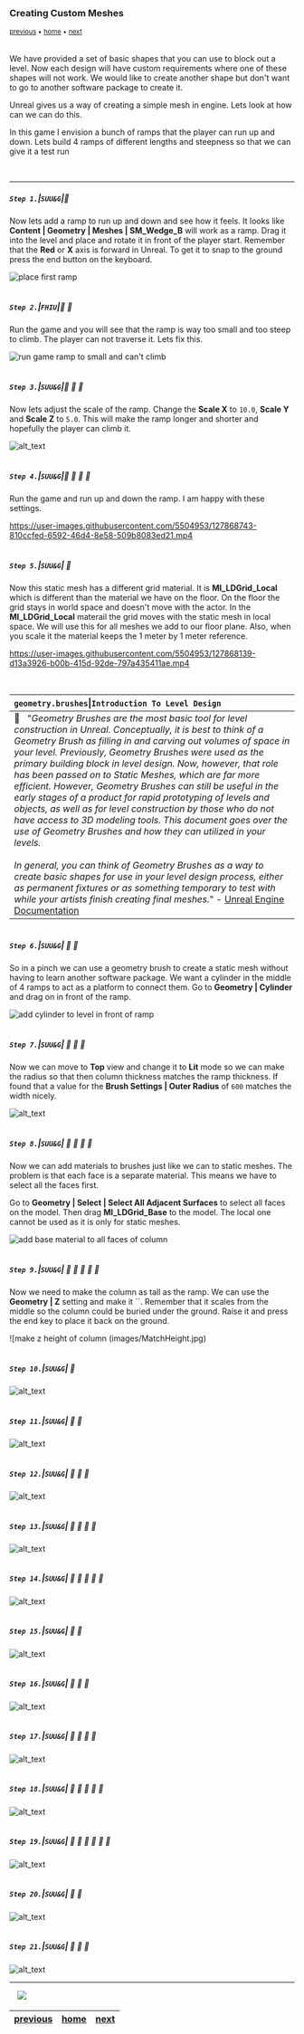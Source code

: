 <img src="https://via.placeholder.com/1000x4/45D7CA/45D7CA" alt="drawing" height="4px"/>

### Creating Custom Meshes

<sub>[previous](../holodeck/README.md#user-content-setting-up-holodeck) • [home](../README.md#user-content-ue4-hello-world) • [next](../readme/README.md#user-content-readmemd-file)</sub>

<img src="https://via.placeholder.com/1000x4/45D7CA/45D7CA" alt="drawing" height="4px"/>

We have provided a set of basic shapes that you can use to block out a level.  Now each design will have custom requirements where one of these shapes will not work. We would like to create another shape but don't want to go to another software package to create it.

Unreal gives us a way of creating a simple mesh in engine. Lets look at how can we can do this.

In this game I envision a bunch of ramps that the player can run up and down.  Lets build 4 ramps of different lengths and steepness so that we can give it a test run

<br>

---


##### `Step 1.`\|`SUU&G`|:small_blue_diamond:

Now lets add a ramp to run up and down and see how it feels.  It looks like **Content | Geometry | Meshes | SM_Wedge_B** will work as a ramp.  Drag it into the level and place and rotate it in front of the player start.  Remember that the **Red** or **X** axis is forward in Unreal. To get it to snap to the ground press the <btn>end</btn> button on the keyboard.

![place first ramp](images/PlaceFirstRamp.jpg)

<img src="https://via.placeholder.com/500x2/45D7CA/45D7CA" alt="drawing" height="2px" alt = ""/>

##### `Step 2.`\|`FHIU`|:small_blue_diamond: :small_blue_diamond: 

Run the game and you will see that the ramp is way too small and too steep to climb.  The player can not traverse it.  Lets fix this.

![run game ramp to small and can't climb](images/RunUneditedRamp.jpg)

<img src="https://via.placeholder.com/500x2/45D7CA/45D7CA" alt="drawing" height="2px" alt = ""/>

##### `Step 3.`\|`SUU&G`|:small_blue_diamond: :small_blue_diamond: :small_blue_diamond:

Now lets adjust the scale of the ramp.  Change the **Scale X** to `10.0`, **Scale Y** and **Scale Z** to `5.0`. This will make the ramp longer and shorter and hopefully the player can climb it.

![alt_text](images/ResizeScaleOfFirstRamp.jpg)

<img src="https://via.placeholder.com/500x2/45D7CA/45D7CA" alt="drawing" height="2px" alt = ""/>

##### `Step 4.`\|`SUU&G`|:small_blue_diamond: :small_blue_diamond: :small_blue_diamond: :small_blue_diamond:

Run the game and run up and down the ramp. I am happy with these settings.

https://user-images.githubusercontent.com/5504953/127868743-810ccfed-6592-46d4-8e58-509b8083ed21.mp4

<img src="https://via.placeholder.com/500x2/45D7CA/45D7CA" alt="drawing" height="2px" alt = ""/>

##### `Step 5.`\|`SUU&G`| :small_orange_diamond:

Now this static mesh has a different grid material.  It is **MI_LDGrid_Local** which is different than the material we have on the floor.  On the floor the grid stays in world space and doesn't move with the actor.  In the **MI_LDGrid_Local** materail the grid moves with the static mesh in local space.  We will use this for all meshes we add to our floor plane.  Also, when you scale it the material keeps the 1 meter by 1 meter reference.

https://user-images.githubusercontent.com/5504953/127868139-d13a3926-b00b-415d-92de-797a435411ae.mp4

<img src="https://via.placeholder.com/500x2/45D7CA/45D7CA" alt="drawing" height="2px" alt = ""/>

<img src="https://via.placeholder.com/500x2/45D7CA/45D7CA" alt="drawing" height="2px" alt = ""/>

| `geometry.brushes`\|`Introduction To Level Design`| 
| :--- |
| :floppy_disk: &nbsp;&nbsp;"*Geometry Brushes are the most basic tool for level construction in Unreal. Conceptually, it is best to think of a Geometry Brush as filling in and carving out volumes of space in your level. Previously, Geometry Brushes were used as the primary building block in level design. Now, however, that role has been passed on to Static Meshes, which are far more efficient. However, Geometry Brushes can still be useful in the early stages of a product for rapid prototyping of levels and objects, as well as for level construction by those who do not have access to 3D modeling tools. This document goes over the use of Geometry Brushes and how they can utilized in your levels.<br><br>In general, you can think of Geometry Brushes as a way to create basic shapes for use in your level design process, either as permanent fixtures or as something temporary to test with while your artists finish creating final meshes.*" - [Unreal Engine Documentation](https://docs.unrealengine.com/4.26/en-US/Basics/Actors/Brushes/) |

<img src="https://via.placeholder.com/500x2/45D7CA/45D7CA" alt="drawing" height="2px" alt = ""/>

##### `Step 6.`\|`SUU&G`| :small_orange_diamond: :small_blue_diamond:

So in a pinch we can use a geometry brush to create a static mesh without having to learn another software package. We want a cylinder in the middle of 4 ramps to act as a platform to connect them. Go to **Geometry | Cylinder** and drag on in front of the ramp.

![add cylinder to level in front of ramp](images/CylinderInLevel.jpg)

<img src="https://via.placeholder.com/500x2/45D7CA/45D7CA" alt="drawing" height="2px" alt = ""/>

##### `Step 7.`\|`SUU&G`| :small_orange_diamond: :small_blue_diamond: :small_blue_diamond:

Now we can move to **Top** view and change it to **Lit** mode so we can make the radius so that then column thickness matches the ramp thickness.  If found that a value for the **Brush Settings | Outer Radius** of `600` matches the width nicely.

![alt_text](images/ScaleCylinderDiameter.jpg)

<img src="https://via.placeholder.com/500x2/45D7CA/45D7CA" alt="drawing" height="2px" alt = ""/>

##### `Step 8.`\|`SUU&G`| :small_orange_diamond: :small_blue_diamond: :small_blue_diamond: :small_blue_diamond:

Now we can add materials to brushes just like we can to static meshes.  The problem is that each face is a separate material.  This means we have to select all the faces first.

Go to **Geometry | Select | Select All Adjacent Surfaces** to select all faces on the model.  Then drag **MI_LDGrid_Base** to the model.  The local one cannot be used as it is only for static meshes. 

![add base material to all faces of column](images/AddMaterialToBrush2.jpg)

<img src="https://via.placeholder.com/500x2/45D7CA/45D7CA" alt="drawing" height="2px" alt = ""/>

##### `Step 9.`\|`SUU&G`| :small_orange_diamond: :small_blue_diamond: :small_blue_diamond: :small_blue_diamond: :small_blue_diamond:

Now we need to make the column as tall as the ramp. We can use the **Geometry | Z** setting and make it ``.  Remember that it scales from the middle so the column could be buried under the ground.  Raise it and press the <btn>end</btn> key to place it back on the ground.

![make z height of column (images/MatchHeight.jpg)

<img src="https://via.placeholder.com/500x2/45D7CA/45D7CA" alt="drawing" height="2px" alt = ""/>

##### `Step 10.`\|`SUU&G`| :large_blue_diamond:

![alt_text](images/.jpg)

<img src="https://via.placeholder.com/500x2/45D7CA/45D7CA" alt="drawing" height="2px" alt = ""/>

##### `Step 11.`\|`SUU&G`| :large_blue_diamond: :small_blue_diamond: 

![alt_text](images/.jpg)

<img src="https://via.placeholder.com/500x2/45D7CA/45D7CA" alt="drawing" height="2px" alt = ""/>


##### `Step 12.`\|`SUU&G`| :large_blue_diamond: :small_blue_diamond: :small_blue_diamond: 

![alt_text](images/.jpg)

<img src="https://via.placeholder.com/500x2/45D7CA/45D7CA" alt="drawing" height="2px" alt = ""/>

##### `Step 13.`\|`SUU&G`| :large_blue_diamond: :small_blue_diamond: :small_blue_diamond:  :small_blue_diamond: 

![alt_text](images/.jpg)

<img src="https://via.placeholder.com/500x2/45D7CA/45D7CA" alt="drawing" height="2px" alt = ""/>

##### `Step 14.`\|`SUU&G`| :large_blue_diamond: :small_blue_diamond: :small_blue_diamond: :small_blue_diamond:  :small_blue_diamond: 

![alt_text](images/.jpg)

<img src="https://via.placeholder.com/500x2/45D7CA/45D7CA" alt="drawing" height="2px" alt = ""/>

##### `Step 15.`\|`SUU&G`| :large_blue_diamond: :small_orange_diamond: 

![alt_text](images/.jpg)

<img src="https://via.placeholder.com/500x2/45D7CA/45D7CA" alt="drawing" height="2px" alt = ""/>

##### `Step 16.`\|`SUU&G`| :large_blue_diamond: :small_orange_diamond:   :small_blue_diamond: 

![alt_text](images/.jpg)

<img src="https://via.placeholder.com/500x2/45D7CA/45D7CA" alt="drawing" height="2px" alt = ""/>

##### `Step 17.`\|`SUU&G`| :large_blue_diamond: :small_orange_diamond: :small_blue_diamond: :small_blue_diamond:

![alt_text](images/.jpg)

<img src="https://via.placeholder.com/500x2/45D7CA/45D7CA" alt="drawing" height="2px" alt = ""/>

##### `Step 18.`\|`SUU&G`| :large_blue_diamond: :small_orange_diamond: :small_blue_diamond: :small_blue_diamond: :small_blue_diamond:

![alt_text](images/.jpg)

<img src="https://via.placeholder.com/500x2/45D7CA/45D7CA" alt="drawing" height="2px" alt = ""/>

##### `Step 19.`\|`SUU&G`| :large_blue_diamond: :small_orange_diamond: :small_blue_diamond: :small_blue_diamond: :small_blue_diamond: :small_blue_diamond:

![alt_text](images/.jpg)

<img src="https://via.placeholder.com/500x2/45D7CA/45D7CA" alt="drawing" height="2px" alt = ""/>

##### `Step 20.`\|`SUU&G`| :large_blue_diamond: :large_blue_diamond:

![alt_text](images/.jpg)

<img src="https://via.placeholder.com/500x2/45D7CA/45D7CA" alt="drawing" height="2px" alt = ""/>

##### `Step 21.`\|`SUU&G`| :large_blue_diamond: :large_blue_diamond: :small_blue_diamond:

![alt_text](images/.jpg)

___

<img src="https://via.placeholder.com/500x2/45D7CA/45D7CA" alt="drawing" height="2px" alt = ""/>

<img src="https://via.placeholder.com/1000x4/dba81a/dba81a" alt="drawing" height="4px" alt = ""/>

<img src="https://via.placeholder.com/1000x100/45D7CA/000000/?text=Next Up - README.md File">

<img src="https://via.placeholder.com/1000x4/dba81a/dba81a" alt="drawing" height="4px" alt = ""/>

| [previous](../holodeck/README.md#user-content-setting-up-holodeck)| [home](../README.md#user-content-ue4-hello-world) | [next](../readme/README.md#user-content-readmemd-file)|
|---|---|---|
